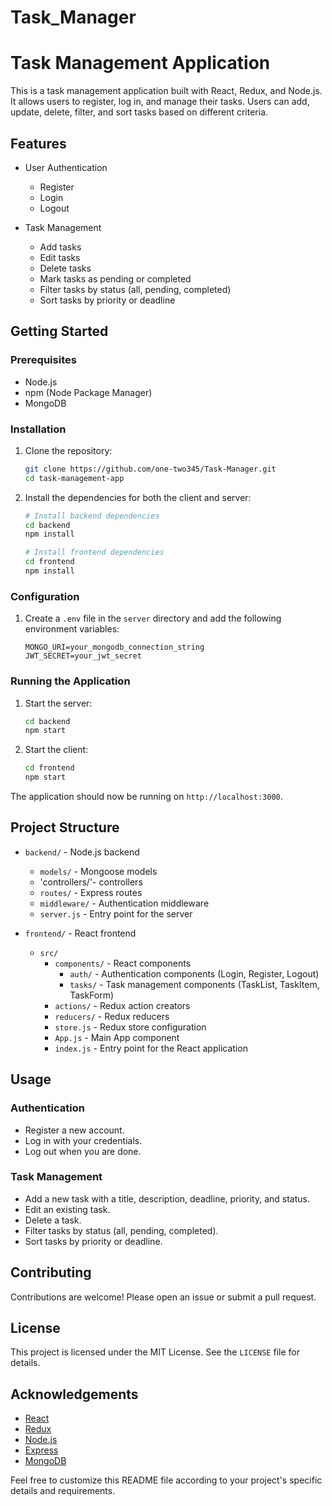 # Task_Manager
# Task Management Application

This is a task management application built with React, Redux, and Node.js. It allows users to register, log in, and manage their tasks. Users can add, update, delete, filter, and sort tasks based on different criteria.

## Features

- User Authentication
  - Register
  - Login
  - Logout

- Task Management
  - Add tasks
  - Edit tasks
  - Delete tasks
  - Mark tasks as pending or completed
  - Filter tasks by status (all, pending, completed)
  - Sort tasks by priority or deadline

## Getting Started

### Prerequisites

- Node.js
- npm (Node Package Manager)
- MongoDB

### Installation

1. Clone the repository:

   ```bash
   git clone https://github.com/one-two345/Task-Manager.git
   cd task-management-app
   ```

2. Install the dependencies for both the client and server:

   ```bash
   # Install backend dependencies
   cd backend
   npm install

   # Install frontend dependencies
   cd frontend
   npm install
   ```

### Configuration

1. Create a `.env` file in the `server` directory and add the following environment variables:

   ```env
   MONGO_URI=your_mongodb_connection_string
   JWT_SECRET=your_jwt_secret
   ```


### Running the Application

1. Start the server:

   ```bash
   cd backend
   npm start
   ```

2. Start the client:

   ```bash
   cd frontend
   npm start
   ```

The application should now be running on `http://localhost:3000`.

## Project Structure

- `backend/` - Node.js backend
  - `models/` - Mongoose models
  - 'controllers/'- controllers
  - `routes/` - Express routes
  - `middleware/` - Authentication middleware
  - `server.js` - Entry point for the server

- `frontend/` - React frontend
  - `src/`
    - `components/` - React components
      - `auth/` - Authentication components (Login, Register, Logout)
      - `tasks/` - Task management components (TaskList, TaskItem, TaskForm)
    - `actions/` - Redux action creators
    - `reducers/` - Redux reducers
    - `store.js` - Redux store configuration
    - `App.js` - Main App component
    - `index.js` - Entry point for the React application

## Usage

### Authentication

- Register a new account.
- Log in with your credentials.
- Log out when you are done.

### Task Management

- Add a new task with a title, description, deadline, priority, and status.
- Edit an existing task.
- Delete a task.
- Filter tasks by status (all, pending, completed).
- Sort tasks by priority or deadline.

## Contributing

Contributions are welcome! Please open an issue or submit a pull request.

## License

This project is licensed under the MIT License. See the `LICENSE` file for details.

## Acknowledgements

- [React](https://reactjs.org/)
- [Redux](https://redux.js.org/)
- [Node.js](https://nodejs.org/)
- [Express](https://expressjs.com/)
- [MongoDB](https://www.mongodb.com/)

Feel free to customize this README file according to your project's specific details and requirements.
